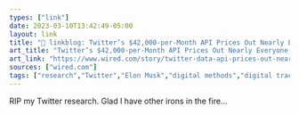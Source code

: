```yaml
---
types: ["link"]
date: 2023-03-10T13:42:49-05:00
layout: link
title: "🔗 linkblog: Twitter’s $42,000-per-Month API Prices Out Nearly Everyone | WIRED'"
art_title: "Twitter’s $42,000-per-Month API Prices Out Nearly Everyone | WIRED"
art_link: "https://www.wired.com/story/twitter-data-api-prices-out-nearly-everyone/"
sources: ["wired.com"]
tags: ["research","Twitter","Elon Musk","digital methods","digital traces research"]
---
```

RIP my Twitter research. Glad I have other irons in the fire...  
 
